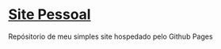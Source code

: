 # [Site Pessoal](http://felipedavi.github.io/)

Repósitorio de meu simples site hospedado pelo Github Pages